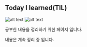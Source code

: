 Today I learned(TIL)
---------------------------------
![alt text](https://img.shields.io/badge/Laguage-Python3-red)
![alt text](https://img.shields.io/badge/Language-MySQL-green)

공부한 내용을 정리하기 위한 페이지 입니다.

내용은 계속 정리 중 입니다.